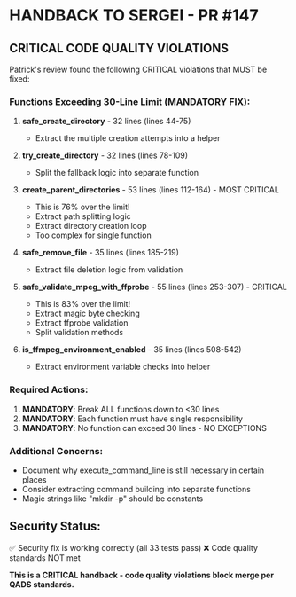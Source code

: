 # HANDBACK TO SERGEI - PR #147

## CRITICAL CODE QUALITY VIOLATIONS

Patrick's review found the following CRITICAL violations that MUST be fixed:

### Functions Exceeding 30-Line Limit (MANDATORY FIX):

1. **safe_create_directory** - 32 lines (lines 44-75)
   - Extract the multiple creation attempts into a helper

2. **try_create_directory** - 32 lines (lines 78-109)  
   - Split the fallback logic into separate function

3. **create_parent_directories** - 53 lines (lines 112-164) - MOST CRITICAL
   - This is 76% over the limit!
   - Extract path splitting logic
   - Extract directory creation loop
   - Too complex for single function

4. **safe_remove_file** - 35 lines (lines 185-219)
   - Extract file deletion logic from validation

5. **safe_validate_mpeg_with_ffprobe** - 55 lines (lines 253-307) - CRITICAL
   - This is 83% over the limit!
   - Extract magic byte checking
   - Extract ffprobe validation
   - Split validation methods

6. **is_ffmpeg_environment_enabled** - 35 lines (lines 508-542)
   - Extract environment variable checks into helper

### Required Actions:

1. **MANDATORY**: Break ALL functions down to <30 lines
2. **MANDATORY**: Each function must have single responsibility
3. **MANDATORY**: No function can exceed 30 lines - NO EXCEPTIONS

### Additional Concerns:

- Document why execute_command_line is still necessary in certain places
- Consider extracting command building into separate functions
- Magic strings like "mkdir -p" should be constants

## Security Status:
✅ Security fix is working correctly (all 33 tests pass)
❌ Code quality standards NOT met

**This is a CRITICAL handback - code quality violations block merge per QADS standards.**